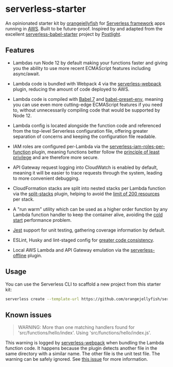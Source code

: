 # serverless-starter

An opinionated starter kit by [orangejellyfish][oj] for
[Serverless framework][sls] apps running in [AWS][aws]. Built to be future-proof.
Inspired by and adapted from the excellent [serverless-babel-starter][sbs]
project by [Postlight][pl].

## Features

- Lambdas run Node 12 by default making your functions faster and giving you the
  ability to use more recent ECMAScript features including async/await.

- Lambda code is bundled with Webpack 4 via the [serverless-webpack][sw] plugin,
  reducing the amount of code deployed to AWS.

- Lambda code is compiled with [Babel 7][b7] and [babel-preset-env][bpe],
  meaning you can use even more cutting-edge ECMAScript features if you need to,
  without unnecessarily compiling code that would be supported by Node 12.

- Lambda config is located alongside the function code and referenced from the
  top-level Serverless configuration file, offering greater separation of
  concerns and keeping the configuration file readable.

- IAM roles are configured per-Lambda via the
  [serverless-iam-roles-per-function][sirpf] plugin, meaning functions better
  follow the [principle of least privilege][plp] and are therefore more secure.

- API Gateway request logging into CloudWatch is enabled by default, meaning
  it will be easier to trace requests through the system, leading to more
  convenient debugging.

- CloudFormation stacks are split into nested stacks per Lambda function via the
  [split-stacks][spss] plugin, helping to avoid the [limit of 200 resources][lim]
  per stack.

- A "run warm" utility  which can be used as a higher order function by any
  Lambda function handler to keep the container alive, avoiding the
  [cold start][cs] performance problem.

- [Jest][jest] support for unit testing, gathering coverage information by
  default.

- ESLint, Husky and lint-staged config for [greater code consistency][cc].

- Local AWS Lambda and API Gateway emulation via the [serverless-offline][so]
  plugin.

## Usage

You can use the Serverless CLI to scaffold a new project from this starter kit:

```sh
serverless create --template-url https://github.com/orangejellyfish/serverless-starter --path your/local/path
```

## Known issues

> WARNING: More than one matching handlers found for 'src/functions/hello/index'.
> Using 'src/functions/hello/index.js'.

This warning is logged by [serverless-webpack][sw] when bundling the Lambda
function code. It happens because the plugin detects another file in the same
directory with a similar name. The other file is the unit test file. The warning
can be safely ignored. See [this issue][swi] for more information.

[oj]: https://www.orangejellyfish.com/
[sls]: https://serverless.com/framework/
[aws]: https://aws.amazon.com/
[sbs]: https://github.com/postlight/serverless-babel-starter
[pl]: https://github.com/postlight
[sw]: https://github.com/serverless-heaven/serverless-webpack
[b7]: https://babeljs.io/docs/en/next/index.html
[bpe]: https://babeljs.io/docs/en/next/babel-preset-env.html
[sirpf]: https://github.com/functionalone/serverless-iam-roles-per-function
[plp]: https://www.orangejellyfish.com/blog/serverless-and-the-principle-of-least-privilege/
[spss]: https://github.com/dougmoscrop/serverless-plugin-split-stacks
[lim]: https://www.orangejellyfish.com/blog/avoiding-cloudformation-stack-200-resource-limit-serverless/
[cs]: https://serverless.com/blog/keep-your-lambdas-warm/
[jest]: https://jestjs.io/
[cc]: https://www.orangejellyfish.com/blog/code-consistency-with-eslint-and-husky/
[so]: https://github.com/dherault/serverless-offline
[swi]: https://github.com/serverless-heaven/serverless-webpack/issues/405
